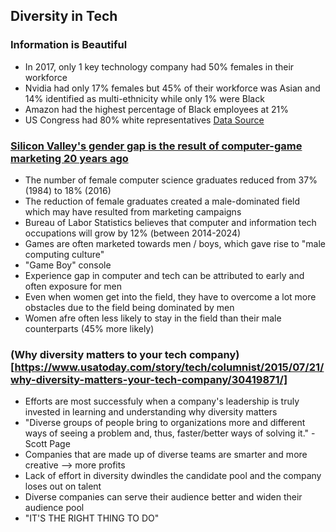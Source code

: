 ## Diversity in Tech
### Information is Beautiful
- In 2017, only 1 key technology company had 50% females in their workforce
- Nvidia had only 17% females but 45% of their workforce was Asian and 14% identified as multi-ethnicity while only 1% were Black
- Amazon had the highest percentage of Black employees at 21%
- US Congress had 80% white representatives
[Data Source](https://informationisbeautiful.net/visualizations/diversity-in-tech/)  

### [Silicon Valley's gender gap is the result of computer-game marketing 20 years ago](https://qz.com/911737/silicon-valleys-gender-gap-is-the-result-of-computer-game-marketing-20-years-ago/)  
- The number of female computer science graduates reduced from 37% (1984) to 18% (2016)
- The reduction of female graduates created a male-dominated field which may have resulted from marketing campaigns 
- Bureau of Labor Statistics believes that computer and information tech occupations will grow by 12% (between 2014-2024) 
- Games are often marketed towards men / boys, which gave rise to "male computing culture"
- "Game Boy" console
- Experience gap in computer and tech can be attributed to early and often exposure for men
- Even when women get into the field, they have to overcome a lot more obstacles due to the field being dominated by men
- Women afre often less likely to stay in the field than their male counterparts (45% more likely)

### (Why diversity matters to your tech company)[https://www.usatoday.com/story/tech/columnist/2015/07/21/why-diversity-matters-your-tech-company/30419871/]   
- Efforts are most successfuly when a company's leadership is truly invested in learning and understanding why diversity matters
- "Diverse groups of people bring to organizations more and different ways of seeing a problem and, thus, faster/better ways of solving it." - Scott Page
- Companies that are made up of diverse teams are smarter and more creative --> more profits
- Lack of effort in diversity dwindles the candidate pool and the company loses out on talent
- Diverse companies can serve their audience better and widen their audience pool
- "IT'S THE RIGHT THING TO DO"